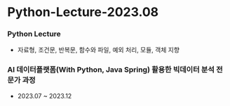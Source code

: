 # Python-Lecture-2023.08

### Python Lecture
- 자료형, 조건문, 반복문, 함수와 파일, 예외 처리, 모듈, 객체 지향

### AI 데이터플랫폼(With Python, Java Spring) 활용한 빅데이터 분석 전문가 과정
- 2023.07 ~ 2023.12